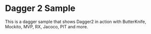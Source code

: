 Dagger 2 Sample
===
This is a dagger sample that shows Dagger2 in action with ButterKnife, Mockito, MVP, RX, Jacoco, PIT and more.  

